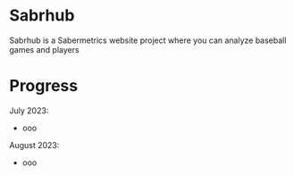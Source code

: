 # Sabrhub
Sabrhub is a Sabermetrics website project where you can analyze baseball games and players


# Progress

July 2023:
- ooo

August 2023:
- ooo
